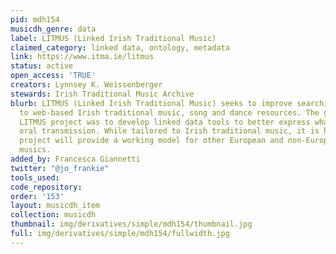 ```yaml
---
pid: mdh154
musicdh_genre: data
label: LITMUS (Linked Irish Traditional Music)
claimed_category: linked data, ontology, metadata
link: https://www.itma.ie/litmus
status: active
open_access: 'TRUE'
creators: Lynnsey K. Weissenberger
stewards: Irish Traditional Music Archive
blurb: LITMUS (Linked Irish Traditional Music) seeks to improve searching and access
  to web-based Irish traditional music, song and dance resources. The goal of the
  LITMUS project was to develop linked data tools to better express what occurs within
  oral transmission. While tailored to Irish traditional music, it is hoped that this
  project will provide a working model for other European and non-European traditional
  musics.
added_by: Francesca Giannetti
twitter: "@jo_frankie"
tools_used:
code_repository:
order: '153'
layout: musicdh_item
collection: musicdh
thumbnail: img/derivatives/simple/mdh154/thumbnail.jpg
full: img/derivatives/simple/mdh154/fullwidth.jpg
---
```

